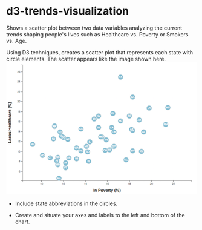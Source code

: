 # d3-trends-visualization
Shows a scatter plot between two data variables analyzing the current trends shaping people's lives such as Healthcare vs. Poverty or Smokers vs. Age.

Using D3 techniques, creates a scatter plot that represents each state with circle elements. The scatter appears like the image shown here.
![scatter](images/scatter.png)

* Include state abbreviations in the circles.

* Create and situate your axes and labels to the left and bottom of the chart.


